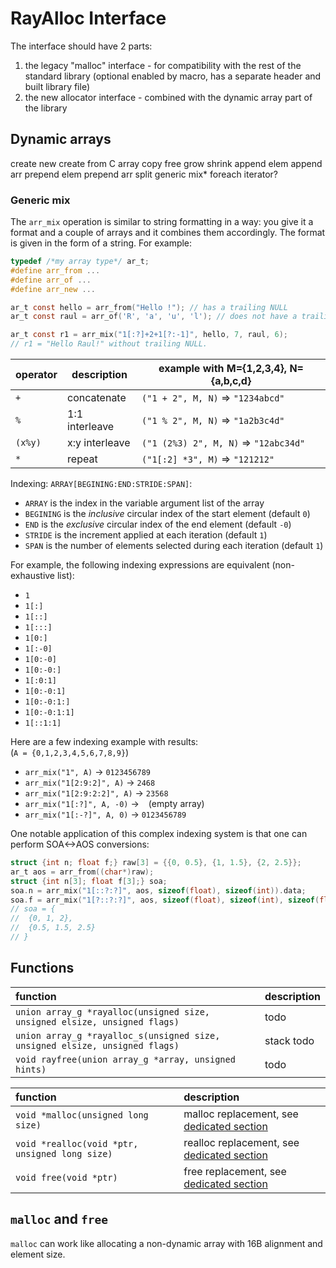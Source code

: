 RayAlloc Interface
===

The interface should have 2 parts:
1. the legacy "malloc" interface - for compatibility with the rest of the standard library (optional enabled by macro, has a separate header and built library file)
2. the new allocator interface - combined with the dynamic array part of the library

## Dynamic arrays
create new
create from C array
copy
free
grow
shrink
append elem
append arr
prepend elem
prepend arr
split
generic mix*
foreach
iterator?

### Generic mix
The `arr_mix` operation is similar to string formatting in a way: you give it a format and a couple of arrays and it combines them accordingly. The format is given in the form of a string. For example:
```c
typedef /*my array type*/ ar_t;
#define arr_from ...
#define arr_of ...
#define arr_new ...

ar_t const hello = arr_from("Hello !"); // has a trailing NULL
ar_t const raul = arr_of('R', 'a', 'u', 'l'); // does not have a trailing NULL

ar_t const r1 = arr_mix("1[:?]+2+1[?:-1]", hello, 7, raul, 6);
// r1 = "Hello Raul!" without trailing NULL.
```

operator | description | example  with M={1,2,3,4}, N={a,b,c,d}
---|---|---
`+` | concatenate | `("1 + 2", M, N)` => `"1234abcd"`
`%` | 1:1 interleave | `("1 % 2", M, N)` => `"1a2b3c4d"`
`(x%y)` | x:y interleave | `("1 (2%3) 2", M, N)` => `"12abc34d"`
`*` | repeat | `("1[:2] *3", M)` => `"121212"`

Indexing: `ARRAY[BEGINING:END:STRIDE:SPAN]`:
- `ARRAY` is the index in the variable argument list of the array
- `BEGINING` is the _inclusive_ circular index of the start element (default `0`)
- `END` is the _exclusive_ circular index of the end element (default `-0`)
- `STRIDE` is the increment applied at each iteration (default `1`)
- `SPAN` is the number of elements selected during each iteration (default `1`)

For example, the following indexing expressions are equivalent (non-exhaustive list):
- `1`
- `1[:]`
- `1[::]`
- `1[:::]`
- `1[0:]`
- `1[:-0]`
- `1[0:-0]`
- `1[0:-0:]`
- `1[:0:1]`
- `1[0:-0:1]`
- `1[0:-0:1:]`
- `1[0:-0:1:1]`
- `1[::1:1]`

Here are a few indexing example with results:  
(`A = {0,1,2,3,4,5,6,7,8,9}`)
- `arr_mix("1", A)` -> `0123456789`
- `arr_mix("1[2:9:2]", A)` -> `2468`
- `arr_mix("1[2:9:2:2]", A)` -> `23568`
- `arr_mix("1[:?]", A, -0)` -> ` ` (empty array)
- `arr_mix("1[:-?]", A, 0)` -> `0123456789`

One notable application of this complex indexing system is that one can perform SOA<->AOS conversions:
```c
struct {int n; float f;} raw[3] = {{0, 0.5}, {1, 1.5}, {2, 2.5}};
ar_t aos = arr_from((char*)raw);
struct {int n[3]; float f[3];} soa;
soa.n = arr_mix("1[::?:?]", aos, sizeof(float), sizeof(int)).data;
soa.f = arr_mix("1[?::?:?]", aos, sizeof(float), sizeof(int), sizeof(float)).data;
// soa = {
// 	{0, 1, 2},
//  {0.5, 1.5, 2.5}
// }
```


## Functions
function | description
:--|:--
`union array_g *rayalloc(unsigned size, unsigned elsize, unsigned flags)` | todo
`union array_g *rayalloc_s(unsigned size, unsigned elsize, unsigned flags)` | stack todo
`void rayfree(union array_g *array, unsigned hints)` | todo

function | description
:--|:--
`void *malloc(unsigned long size)` | malloc replacement, see [dedicated section](#malloc_and_free)
`void *realloc(void *ptr, unsigned long size)` | realloc replacement, see [dedicated section](#malloc_and_free)
`void free(void *ptr)` | free replacement, see [dedicated section](#malloc_and_free)


## `malloc` and `free`
`malloc` can work like allocating a non-dynamic array with 16B alignment and element size.